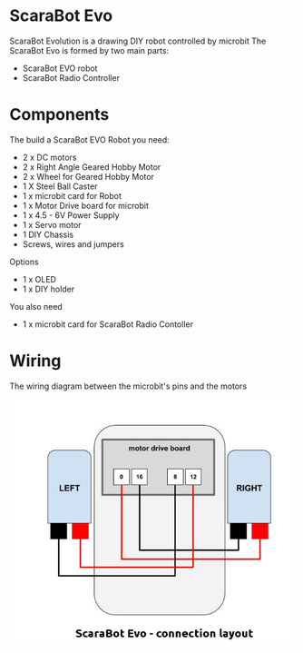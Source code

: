 # ScaraBot Evo
ScaraBot Evolution is a drawing DIY robot controlled by microbit
The ScaraBot Evo is formed by two main parts:
- ScaraBot EVO robot
- ScaraBot Radio Controller

# Components
The build a ScaraBot EVO Robot you need:
- 2 x DC motors
- 2 x Right Angle Geared Hobby Motor
- 2 x Wheel for Geared Hobby Motor
- 1 X Steel Ball Caster 
- 1 x microbit card for Robot
- 1 x Motor Drive board for microbit
- 1 x 4.5 - 6V Power Supply  
- 1 x Servo motor
- 1 DIY Chassis
- Screws, wires and jumpers

Options
- 1 x OLED
- 1 x DIY holder

You also need
- 1 x microbit card for ScaraBot Radio Contoller

# Wiring

The wiring diagram between the microbit's pins and the motors

![Wiring](ScarabotWiring.jpg)

